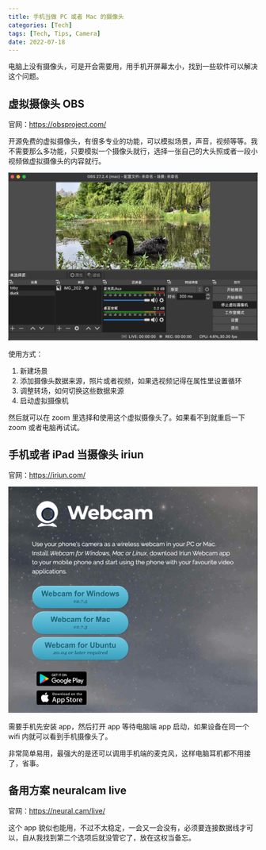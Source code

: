 ```yaml
---
title: 手机当做 PC 或者 Mac 的摄像头
categories: [Tech]
tags: [Tech, Tips, Camera]
date: 2022-07-18
---
```


电脑上没有摄像头，可是开会需要用，用手机开屏幕太小，找到一些软件可以解决这个问题。

## 虚拟摄像头 OBS

官网：<https://obsproject.com/>

开源免费的虚拟摄像头，有很多专业的功能，可以模拟场景，声音，视频等等。我不需要那么多功能，只要模拟一个摄像头就行，选择一张自己的大头照或者一段小视频做虚拟摄像头的内容就行。

![](https://raw.githubusercontent.com/tobyqin/img/master//202207182133267.png)

使用方式：

1. 新建场景
2. 添加摄像头数据来源，照片或者视频，如果选视频记得在属性里设置循环
3. 调整转场，如何切换这些数据来源
4. 启动虚拟摄像机

然后就可以在 zoom 里选择和使用这个虚拟摄像头了。如果看不到就重启一下 zoom 或者电脑再试试。

## 手机或者 iPad 当摄像头 iriun

官网：<https://iriun.com/>

![](https://raw.githubusercontent.com/tobyqin/img/master//202207182138910.png)

需要手机先安装 app，然后打开 app 等待电脑端 app 启动，如果设备在同一个 wifi 内就可以看到手机摄像头了。

非常简单易用，最强大的是还可以调用手机端的麦克风，这样电脑耳机都不用接了，省事。

## 备用方案 neuralcam live

官网：<https://neural.cam/live/>

这个 app 貌似也能用，不过不太稳定，一会又一会没有，必须要连接数据线才可以，自从我找到第二个选项后就没管它了，放在这权当备忘。
